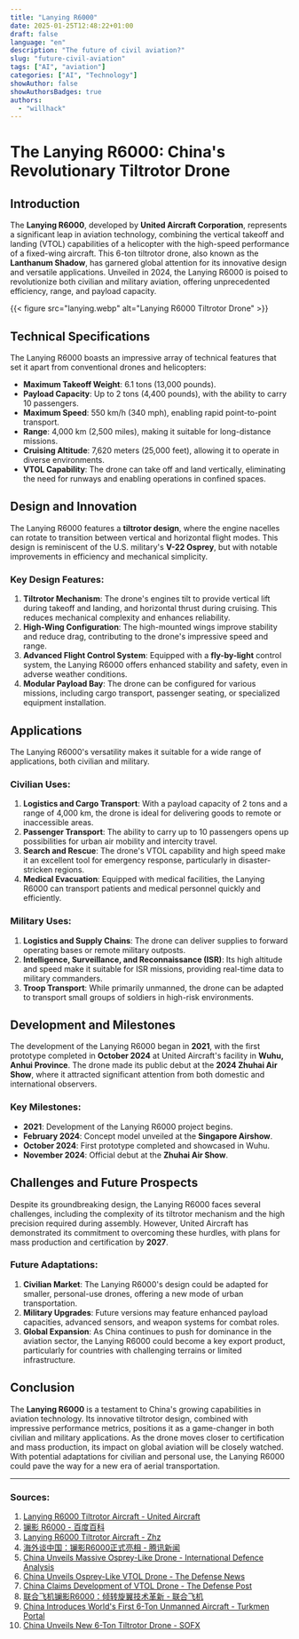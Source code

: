 ```yaml
---
title: "Lanying R6000"
date: 2025-01-25T12:48:22+01:00
draft: false
language: "en"
description: "The future of civil aviation?"
slug: "future-civil-aviation"
tags: ["AI", "aviation"]
categories: ["AI", "Technology"]
showAuthor: false
showAuthorsBadges: true
authors:
  - "willhack"
---
```

# The Lanying R6000: China's Revolutionary Tiltrotor Drone

## Introduction
The **Lanying R6000**, developed by **United Aircraft Corporation**, represents a significant leap in aviation technology, combining the vertical takeoff and landing (VTOL) capabilities of a helicopter with the high-speed performance of a fixed-wing aircraft. This 6-ton tiltrotor drone, also known as the **Lanthanum Shadow**, has garnered global attention for its innovative design and versatile applications. Unveiled in 2024, the Lanying R6000 is poised to revolutionize both civilian and military aviation, offering unprecedented efficiency, range, and payload capacity.

{{< figure src="lanying.webp" alt="Lanying R6000 Tiltrotor Drone" >}}

## Technical Specifications
The Lanying R6000 boasts an impressive array of technical features that set it apart from conventional drones and helicopters:

- **Maximum Takeoff Weight**: 6.1 tons (13,000 pounds).
- **Payload Capacity**: Up to 2 tons (4,400 pounds), with the ability to carry 10 passengers.
- **Maximum Speed**: 550 km/h (340 mph), enabling rapid point-to-point transport.
- **Range**: 4,000 km (2,500 miles), making it suitable for long-distance missions.
- **Cruising Altitude**: 7,620 meters (25,000 feet), allowing it to operate in diverse environments.
- **VTOL Capability**: The drone can take off and land vertically, eliminating the need for runways and enabling operations in confined spaces.

## Design and Innovation
The Lanying R6000 features a **tiltrotor design**, where the engine nacelles can rotate to transition between vertical and horizontal flight modes. This design is reminiscent of the U.S. military's **V-22 Osprey**, but with notable improvements in efficiency and mechanical simplicity.

### Key Design Features:
1. **Tiltrotor Mechanism**: The drone's engines tilt to provide vertical lift during takeoff and landing, and horizontal thrust during cruising. This reduces mechanical complexity and enhances reliability.
2. **High-Wing Configuration**: The high-mounted wings improve stability and reduce drag, contributing to the drone's impressive speed and range.
3. **Advanced Flight Control System**: Equipped with a **fly-by-light** control system, the Lanying R6000 offers enhanced stability and safety, even in adverse weather conditions.
4. **Modular Payload Bay**: The drone can be configured for various missions, including cargo transport, passenger seating, or specialized equipment installation.

## Applications
The Lanying R6000's versatility makes it suitable for a wide range of applications, both civilian and military.

### Civilian Uses:
1. **Logistics and Cargo Transport**: With a payload capacity of 2 tons and a range of 4,000 km, the drone is ideal for delivering goods to remote or inaccessible areas.
2. **Passenger Transport**: The ability to carry up to 10 passengers opens up possibilities for urban air mobility and intercity travel.
3. **Search and Rescue**: The drone's VTOL capability and high speed make it an excellent tool for emergency response, particularly in disaster-stricken regions.
4. **Medical Evacuation**: Equipped with medical facilities, the Lanying R6000 can transport patients and medical personnel quickly and efficiently.

### Military Uses:
1. **Logistics and Supply Chains**: The drone can deliver supplies to forward operating bases or remote military outposts.
2. **Intelligence, Surveillance, and Reconnaissance (ISR)**: Its high altitude and speed make it suitable for ISR missions, providing real-time data to military commanders.
3. **Troop Transport**: While primarily unmanned, the drone can be adapted to transport small groups of soldiers in high-risk environments.

## Development and Milestones
The development of the Lanying R6000 began in **2021**, with the first prototype completed in **October 2024** at United Aircraft's facility in **Wuhu, Anhui Province**. The drone made its public debut at the **2024 Zhuhai Air Show**, where it attracted significant attention from both domestic and international observers.

### Key Milestones:
- **2021**: Development of the Lanying R6000 project begins.
- **February 2024**: Concept model unveiled at the **Singapore Airshow**.
- **October 2024**: First prototype completed and showcased in Wuhu.
- **November 2024**: Official debut at the **Zhuhai Air Show**.

## Challenges and Future Prospects
Despite its groundbreaking design, the Lanying R6000 faces several challenges, including the complexity of its tiltrotor mechanism and the high precision required during assembly. However, United Aircraft has demonstrated its commitment to overcoming these hurdles, with plans for mass production and certification by **2027**.

### Future Adaptations:
1. **Civilian Market**: The Lanying R6000's design could be adapted for smaller, personal-use drones, offering a new mode of urban transportation.
2. **Military Upgrades**: Future versions may feature enhanced payload capacities, advanced sensors, and weapon systems for combat roles.
3. **Global Expansion**: As China continues to push for dominance in the aviation sector, the Lanying R6000 could become a key export product, particularly for countries with challenging terrains or limited infrastructure.

## Conclusion
The **Lanying R6000** is a testament to China's growing capabilities in aviation technology. Its innovative tiltrotor design, combined with impressive performance metrics, positions it as a game-changer in both civilian and military applications. As the drone moves closer to certification and mass production, its impact on global aviation will be closely watched. With potential adaptations for civilian and personal use, the Lanying R6000 could pave the way for a new era of aerial transportation.

---

### Sources:
1. [Lanying R6000 Tiltrotor Aircraft - United Aircraft](https://www.uatair.com/en/product/info/71.html)
2. [镧影 R6000 - 百度百科](https://baike.baidu.com/item/%E9%95%A7%E5%BD%B1%20R6000/64998983)
3. [Lanying R6000 Tiltrotor Aircraft - Zhz](https://www.zhz.com/en/product/info/62.html)
4. [海外谈中国：镧影R6000正式亮相 - 腾讯新闻](https://news.qq.com/rain/a/20241015A04CYW00)
5. [China Unveils Massive Osprey-Like Drone - International Defence Analysis](https://internationaldefenceanalysis.com/china-unveils-massive-osprey-like-drone-the-lanying-r6000/)
6. [China Unveils Osprey-Like VTOL Drone - The Defense News](https://www.thedefensenews.com/news-details/China-Unveils-Osprey-Like-VTOL-Drone-Lanying-R6000-Capable-of-2-Ton-Payload-and-4000km-Range/)
7. [China Claims Development of VTOL Drone - The Defense Post](https://thedefensepost.com/2024/10/18/china-development-vtol-drone/)
8. [联合飞机镧影R6000：倾转旋翼技术革新 - 联合飞机](https://www.aibangfly.com/a/7549)
9. [China Introduces World's First 6-Ton Unmanned Aircraft - Turkmen Portal](https://turkmenportal.com/en/blog/83671/china-introduced-the-worlds-first-6ton-unmanned-aircraft)
10. [China Unveils New 6-Ton Tiltrotor Drone - SOFX](https://www.sofx.com/china-unveils-new-6-ton-tiltrotor-drone/)